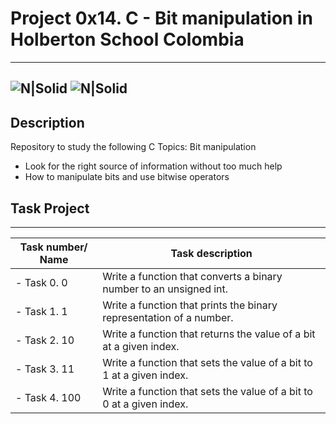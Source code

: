 # Project 0x14. C - Bit manipulation in Holberton School Colombia
---
![N|Solid](https://www.holbertonschool.com/holberton-logo.png) ![N|Solid](https://intranet.hbtn.io/assets/holberton-logo-coral-27055cb2f875eb10bf3b3942e52a24581bc0667695bdc856d4f08b469b678000.png)
---

## Description
Repository to study the following C Topics: Bit manipulation

- Look for the right source of information without too much help
- How to manipulate bits and use bitwise operators

## Task Project
---
Task number/ Name|Task description
---|---
- Task 0. 0| Write a function that converts a binary number to an unsigned int.
- Task 1. 1| Write a function that prints the binary representation of a number.
- Task 2. 10| Write a function that returns the value of a bit at a given index.
- Task 3. 11| Write a function that sets the value of a bit to 1 at a given index.
- Task 4. 100| Write a function that sets the value of a bit to 0 at a given index.